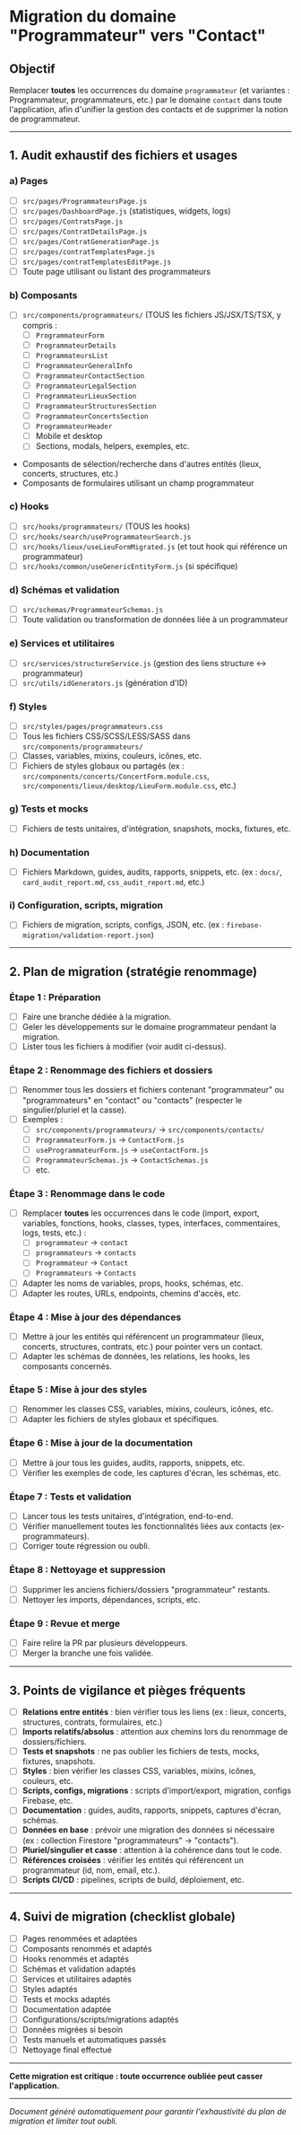 # Migration du domaine "Programmateur" vers "Contact"

## Objectif
Remplacer **toutes** les occurrences du domaine `programmateur` (et variantes : Programmateur, programmateurs, etc.) par le domaine `contact` dans toute l'application, afin d'unifier la gestion des contacts et de supprimer la notion de programmateur.

---

## 1. Audit exhaustif des fichiers et usages

### a) **Pages**
- [ ] `src/pages/ProgrammateursPage.js`
- [ ] `src/pages/DashboardPage.js` (statistiques, widgets, logs)
- [ ] `src/pages/ContratsPage.js`
- [ ] `src/pages/ContratDetailsPage.js`
- [ ] `src/pages/ContratGenerationPage.js`
- [ ] `src/pages/contratTemplatesPage.js`
- [ ] `src/pages/contratTemplatesEditPage.js`
- [ ] Toute page utilisant ou listant des programmateurs

### b) **Composants**
- [ ] `src/components/programmateurs/` (TOUS les fichiers JS/JSX/TS/TSX, y compris :
  - [ ] `ProgrammateurForm`
  - [ ] `ProgrammateurDetails`
  - [ ] `ProgrammateursList`
  - [ ] `ProgrammateurGeneralInfo`
  - [ ] `ProgrammateurContactSection`
  - [ ] `ProgrammateurLegalSection`
  - [ ] `ProgrammateurLieuxSection`
  - [ ] `ProgrammateurStructuresSection`
  - [ ] `ProgrammateurConcertsSection`
  - [ ] `ProgrammateurHeader`
  - [ ] Mobile et desktop
  - [ ] Sections, modals, helpers, exemples, etc.
- Composants de sélection/recherche dans d'autres entités (lieux, concerts, structures, etc.)
- Composants de formulaires utilisant un champ programmateur

### c) **Hooks**
- [ ] `src/hooks/programmateurs/` (TOUS les hooks)
- [ ] `src/hooks/search/useProgrammateurSearch.js`
- [ ] `src/hooks/lieux/useLieuFormMigrated.js` (et tout hook qui référence un programmateur)
- [ ] `src/hooks/common/useGenericEntityForm.js` (si spécifique)

### d) **Schémas et validation**
- [ ] `src/schemas/ProgrammateurSchemas.js`
- [ ] Toute validation ou transformation de données liée à un programmateur

### e) **Services et utilitaires**
- [ ] `src/services/structureService.js` (gestion des liens structure <-> programmateur)
- [ ] `src/utils/idGenerators.js` (génération d'ID)

### f) **Styles**
- [ ] `src/styles/pages/programmateurs.css`
- [ ] Tous les fichiers CSS/SCSS/LESS/SASS dans `src/components/programmateurs/`
- [ ] Classes, variables, mixins, couleurs, icônes, etc.
- [ ] Fichiers de styles globaux ou partagés (ex : `src/components/concerts/ConcertForm.module.css`, `src/components/lieux/desktop/LieuForm.module.css`, etc.)

### g) **Tests et mocks**
- [ ] Fichiers de tests unitaires, d'intégration, snapshots, mocks, fixtures, etc.

### h) **Documentation**
- [ ] Fichiers Markdown, guides, audits, rapports, snippets, etc. (ex : `docs/`, `card_audit_report.md`, `css_audit_report.md`, etc.)

### i) **Configuration, scripts, migration**
- [ ] Fichiers de migration, scripts, configs, JSON, etc. (ex : `firebase-migration/validation-report.json`)

---

## 2. Plan de migration (stratégie renommage)

### **Étape 1 : Préparation**
- [ ] Faire une branche dédiée à la migration.
- [ ] Geler les développements sur le domaine programmateur pendant la migration.
- [ ] Lister tous les fichiers à modifier (voir audit ci-dessus).

### **Étape 2 : Renommage des fichiers et dossiers**
- [ ] Renommer tous les dossiers et fichiers contenant "programmateur" ou "programmateurs" en "contact" ou "contacts" (respecter le singulier/pluriel et la casse).
- [ ] Exemples :
  - [ ] `src/components/programmateurs/` → `src/components/contacts/`
  - [ ] `ProgrammateurForm.js` → `ContactForm.js`
  - [ ] `useProgrammateurForm.js` → `useContactForm.js`
  - [ ] `ProgrammateurSchemas.js` → `ContactSchemas.js`
  - [ ] etc.

### **Étape 3 : Renommage dans le code**
- [ ] Remplacer **toutes** les occurrences dans le code (import, export, variables, fonctions, hooks, classes, types, interfaces, commentaires, logs, tests, etc.) :
  - [ ] `programmateur` → `contact`
  - [ ] `programmateurs` → `contacts`
  - [ ] `Programmateur` → `Contact`
  - [ ] `Programmateurs` → `Contacts`
- [ ] Adapter les noms de variables, props, hooks, schémas, etc.
- [ ] Adapter les routes, URLs, endpoints, chemins d'accès, etc.

### **Étape 4 : Mise à jour des dépendances**
- [ ] Mettre à jour les entités qui référencent un programmateur (lieux, concerts, structures, contrats, etc.) pour pointer vers un contact.
- [ ] Adapter les schémas de données, les relations, les hooks, les composants concernés.

### **Étape 5 : Mise à jour des styles**
- [ ] Renommer les classes CSS, variables, mixins, couleurs, icônes, etc.
- [ ] Adapter les fichiers de styles globaux et spécifiques.

### **Étape 6 : Mise à jour de la documentation**
- [ ] Mettre à jour tous les guides, audits, rapports, snippets, etc.
- [ ] Vérifier les exemples de code, les captures d'écran, les schémas, etc.

### **Étape 7 : Tests et validation**
- [ ] Lancer tous les tests unitaires, d'intégration, end-to-end.
- [ ] Vérifier manuellement toutes les fonctionnalités liées aux contacts (ex-programmateurs).
- [ ] Corriger toute régression ou oubli.

### **Étape 8 : Nettoyage et suppression**
- [ ] Supprimer les anciens fichiers/dossiers "programmateur" restants.
- [ ] Nettoyer les imports, dépendances, scripts, etc.

### **Étape 9 : Revue et merge**
- [ ] Faire relire la PR par plusieurs développeurs.
- [ ] Merger la branche une fois validée.

---

## 3. Points de vigilance et pièges fréquents
- [ ] **Relations entre entités** : bien vérifier tous les liens (ex : lieux, concerts, structures, contrats, formulaires, etc.)
- [ ] **Imports relatifs/absolus** : attention aux chemins lors du renommage de dossiers/fichiers.
- [ ] **Tests et snapshots** : ne pas oublier les fichiers de tests, mocks, fixtures, snapshots.
- [ ] **Styles** : bien vérifier les classes CSS, variables, mixins, icônes, couleurs, etc.
- [ ] **Scripts, configs, migrations** : scripts d'import/export, migration, configs Firebase, etc.
- [ ] **Documentation** : guides, audits, rapports, snippets, captures d'écran, schémas.
- [ ] **Données en base** : prévoir une migration des données si nécessaire (ex : collection Firestore "programmateurs" → "contacts").
- [ ] **Pluriel/singulier et casse** : attention à la cohérence dans tout le code.
- [ ] **Références croisées** : vérifier les entités qui référencent un programmateur (id, nom, email, etc.).
- [ ] **Scripts CI/CD** : pipelines, scripts de build, déploiement, etc.

---

## 4. Suivi de migration (checklist globale)
- [ ] Pages renommées et adaptées
- [ ] Composants renommés et adaptés
- [ ] Hooks renommés et adaptés
- [ ] Schémas et validation adaptés
- [ ] Services et utilitaires adaptés
- [ ] Styles adaptés
- [ ] Tests et mocks adaptés
- [ ] Documentation adaptée
- [ ] Configurations/scripts/migrations adaptés
- [ ] Données migrées si besoin
- [ ] Tests manuels et automatiques passés
- [ ] Nettoyage final effectué

---

**Cette migration est critique : toute occurrence oubliée peut casser l'application.**

---

*Document généré automatiquement pour garantir l'exhaustivité du plan de migration et limiter tout oubli.* 